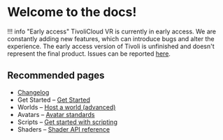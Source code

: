 # Welcome to the docs!
!!! info "Early access"
    TivoliCloud VR is currently in early access. 
    We are constantly adding new features, which can introduce bugs and alter the experience.
    The early access version of Tivoli is unfinished and doesn't represent the final product.
    Issues can be reported <a href="https://roadmap.tivolicloud.com" target="_blank">here</a>.

## Recommended pages

-   [Changelog](changelog)
-   Get Started &ndash; [Get Started](guides/get-started)
-   Worlds &ndash; [Host a world (advanced)](worlds/host-a-world-advanced)
-   Avatars &ndash; [Avatar standards](avatars/avatar-standards)
-   Scripts &ndash; [Get started with scripting](scripts/get-started)
-   Shaders &ndash; [Shader API reference](shaders/shader-api-reference)
